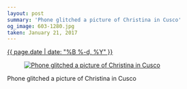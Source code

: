 ```yaml
---
layout: post
summary: 'Phone glitched a picture of Christina in Cusco'
og_image: 603-1280.jpg
taken: January 21, 2017
---
```


<div class="post">
 <time>
  <a href="/603">
   {{ page.date | date: "%B %-d, %Y" }}
  </a>
 </time>
 <a href="/603">
  <figure data-taken="1/21/2017">
   <img alt="Phone glitched a picture of Christina in Cusco" sizes="(min-width: 700px) 50vw, calc(100vw - 2rem)" src="{{ site.assets_url }}/603-640.jpg" srcset="{{ site.assets_url }}/603-320.jpg 320w, {{ site.assets_url }}/603-640.jpg 640w, {{ site.assets_url }}/603-960.jpg 960w, {{ site.assets_url }}/603-1280.jpg 1280w"/>
  </figure>
 </a>
 <span>
  Phone glitched a picture of Christina in Cusco
 </span>
</div>
